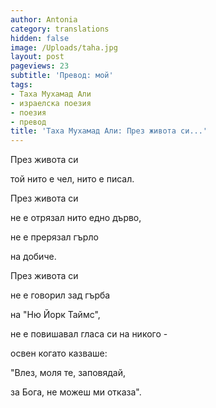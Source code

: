 ```yaml
---
author: Antonia
category: translations
hidden: false
image: /Uploads/taha.jpg
layout: post
pageviews: 23
subtitle: 'Превод: мой'
tags:
- Таха Мухамад Али
- израелска поезия
- поезия
- превод
title: 'Таха Мухамад Али: През живота си...'
---
```


През живота си

той нито е чел, нито е писал.

През живота си

не е отрязал нито едно дърво,

не е прерязал гърло

на добиче.

През живота си

не е говорил зад гърба

на "Ню Йорк Таймс",

не е повишавал гласа си на никого -

освен когато казваше:

"Влез, моля те, заповядай,

за Бога, не можеш ми отказа".